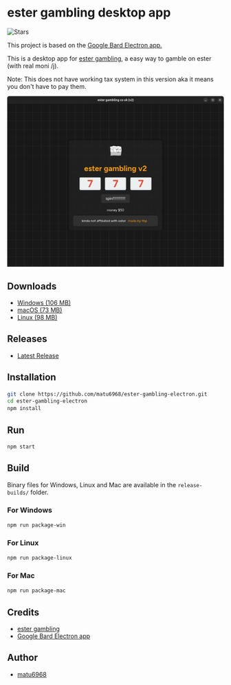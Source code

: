 # ester gambling desktop app

![Stars](https://img.shields.io/github/stars/matu6968/ester-gambling-electron?style=social)

This project is based on the [Google Bard Electron app.](https://github.com/mantreshkhurana/Google-Bard-electron)

This is a desktop app for [ester gambling](https://n1d3v.github.io/ester-gambling), a easy way to gamble on ester (with real moni /j).

Note: This does not have working tax system in this version aka it means you don't have to pay them.

![Screenshot](https://raw.githubusercontent.com/matu6968/ester-gambling-electron/stable/screenshots/screenshot-1.png)

## Downloads

- [Windows (106 MB)](https://github.com/matu6968/ester-gambling-electron/releases/download/1.2.1/ester-gambling-windows-1.3.0.zip)
- [macOS (73 MB)](https://github.com/matu6968/ester-gambling-electron/releases/download/1.2.1/ester-gambling-darwin-1.3.0.zip)
- [Linux (98 MB)](https://github.com/matu6968/ester-gambling-electron/releases/download/1.2.1/ester-gambling-linux-1.3.0.tar.xz)

## Releases

- [Latest Release](https://github.com/matu6968/ester-gambling-electron/releases)

## Installation

```bash
git clone https://github.com/matu6968/ester-gambling-electron.git
cd ester-gambling-electron
npm install
```

## Run

```bash
npm start
```

## Build

Binary files for Windows, Linux and Mac are available in the `release-builds/` folder.

### For Windows

```bash
npm run package-win
```

### For Linux

```bash
npm run package-linux
```

### For Mac

```bash
npm run package-mac
```

## Credits

- [ester gambling](https://github.com/n1d3v/ester-gambling)
- [Google Bard Electron app](https://github.com/mantreshkhurana/Google-Bard-electron)

## Author

- [matu6968](https://github.com/matu6968)
